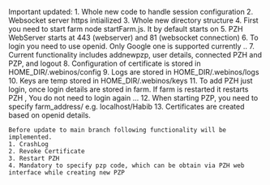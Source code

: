  Important updated:
    1. Whole new code to handle session configuration
    2. Websocket server https intiailized
    3. Whole new directory structure
    4. First you need to start farm node startFarm.js. It by default starts on
    5. PZH WebServer starts at 443 (webserver) and 81 (websocket connection)
    6. To login you need to use openid. Only Google one is supported currently ..
    7. Current functionality includes addnewpzp, user details, connected PZH and PZP, and logout
    8. Configuration of certificate is stored in HOME_DIR/.webinos/config
    9. Logs are stored in HOME_DIR/.webinos/logs
    10. Keys are temp stored in HOME_DIR/.webinos/keys
    11. To add PZH just login, once login details are stored in farm. If farm is restarted it restarts PZH , You do not need to login again ...
    12. When starting PZP, you need to specify farm_address/<Your first name in OpenId> e.g. localhost/Habib
    13. Certificates are created based on openid details.
    
    Before update to main branch following functionality will be implemented.
    1. CrashLog
    2. Revoke Certificate
    3. Restart PZH
    4. Mandatory to specify pzp code, which can be obtain via PZH web interface while creating new PZP

